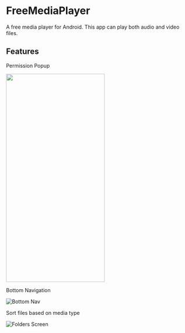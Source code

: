 # FreeMediaPlayer

A free media player for Android. This app can play both audio and video files.

## Features

Permission Popup

<img src="https://user-images.githubusercontent.com/4550185/169656765-d1cb973d-c3a1-4583-af3a-c922fd5f4669.png" width="270" height="570">

Bottom Navigation

![Bottom Nav](https://user-images.githubusercontent.com/4550185/169657097-02da1d8f-3467-4065-aeb7-c3f93bcdd209.gif)

Sort files based on media type

![Folders Screen](https://user-images.githubusercontent.com/4550185/169657199-a6cfe88d-7879-442e-889d-f8c9c9f46815.gif)
